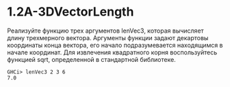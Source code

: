 # 1.2A-3DVectorLength

Реализуйте функцию трех аргументов lenVec3, которая вычисляет длину трехмерного вектора. Аргументы функции задают декартовы координаты конца вектора, его начало подразумевается находящимся в начале координат. Для извлечения квадратного корня воспользуйтесь функцией sqrt, определенной в стандартной библиотеке.
```CLI
GHCi> lenVec3 2 3 6
7.0
```
